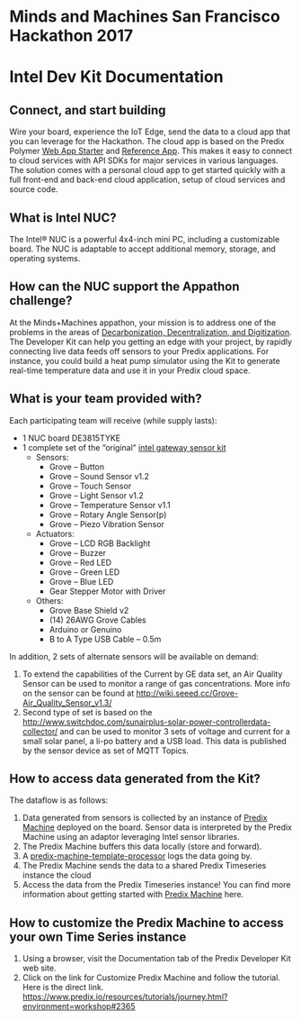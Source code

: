 # Minds and Machines San Francisco Hackathon 2017
# Intel Dev Kit Documentation

## Connect, and start building

Wire your board, experience the IoT Edge, send the data to a cloud app that you can leverage for the Hackathon. The cloud app is based on the Predix Polymer [Web App Starter](https://www.predix.io/resources/tutorials/journey.html#2100) and [Reference App](https://www.predix.io/services/starter-pack.html?id=1224). This makes it easy to connect to cloud services with API SDKs for major services in various languages.
The solution comes with a personal cloud app to get started quickly with a full front-end and back-end cloud application, setup of cloud services and source code.

## What is Intel NUC?
The Intel® NUC is a powerful 4x4-inch mini PC, including a customizable board. The NUC is adaptable to accept additional memory, storage, and operating systems.

## How can the NUC support the Appathon challenge?

At the Minds+Machines appathon, your mission is to address one of the problems in the areas of [Decarbonization, Decentralization, and Digitization](https://mmsf17.devpost.com/). The Developer Kit can help you getting an edge with your project, by rapidly connecting live data feeds off sensors to your Predix applications. For instance, you could build a heat pump simulator using the Kit to generate real-time temperature data and use it in your Predix cloud space.

## What is your team provided with?

Each participating team will receive (while supply lasts):

- 1 NUC board DE3815TYKE
- 1 complete set of the “original” [intel gateway sensor kit](https://www.seeedstudio.com/Grove-IoT-Commercial-Gateway-Kit-p-2724.html)
  - Sensors:
    - Grove – Button
    - Grove – Sound Sensor v1.2
    - Grove – Touch Sensor
    - Grove – Light Sensor v1.2
    - Grove – Temperature Sensor v1.1
    - Grove – Rotary Angle Sensor(p)
    - Grove – Piezo Vibration Sensor
  - Actuators:
    - Grove – LCD RGB Backlight
    - Grove – Buzzer
    - Grove – Red LED
    - Grove – Green LED
    - Grove – Blue LED
    - Gear Stepper Motor with Driver
  - Others:
    - Grove Base Shield v2
    - (14) 26AWG Grove Cables
    - Arduino or Genuino
    - B to A Type USB Cable – 0.5m


In addition, 2 sets of alternate sensors will be available on demand:
1.	To extend the capabilities of the Current by GE data set, an Air Quality Sensor can be used to monitor a range of gas concentrations.  More info on the sensor can be found at http://wiki.seeed.cc/Grove-Air_Quality_Sensor_v1.3/  
2.	Second type of set is based on the http://www.switchdoc.com/sunairplus-solar-power-controllerdata-collector/ and can be used to monitor 3 sets of voltage and current for a small solar panel, a li-po battery and a USB load. This data is published by the sensor device as set of MQTT Topics. 

## How to access data generated from the Kit?

The dataflow is as follows:
1.	Data generated from sensors is collected by an instance of [Predix Machine](https://docs.predix.io/en/content/service/edge_software_and_services/machine/predix-machine-overview) deployed on the board. Sensor data is interpreted by the Predix Machine using an adaptor leveraging Intel sensor libraries.
2.	The Predix Machine buffers this data locally (store and forward).
3.	A [predix-machine-template-processor](https://github.com/PredixDev/predix-machine-template-processor) logs the data going by. 
4.	The Predix Machine sends the data to a shared Predix Timeseries instance the cloud
5.	Access the data from the Predix Timeseries instance!
You can find more information about getting started with [Predix Machine](https://www.predix.io/resources/tutorials/journey.html#Edge) here.

## How to customize the Predix Machine to access your own Time Series instance
1. Using a browser, visit the Documentation tab of the Predix Developer Kit web site.
2. Click on the link for Customize Predix Machine and follow the tutorial.  Here is the direct link.  https://www.predix.io/resources/tutorials/journey.html?environment=workshop#2365


